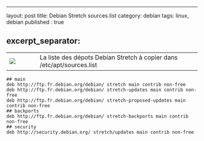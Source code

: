 ---

layout: post title: Debian Stretch sources.list category: debian tags: linux, debian published : true

excerpt_separator: <!--more-->
------------------------------

<table style="width:100%"> <tr> <td width="64"><img src="{{ site.url }}/images/logos/debian.png"></td> <td> La liste des dépots Debian Stretch à copier dans /etc/apt/sources.list </td> </tr></table><!--more-->

```
## main
deb http://ftp.fr.debian.org/debian/ stretch main contrib non-free
deb http://ftp.fr.debian.org/debian/ stretch-updates main contrib non-free
deb http://ftp.fr.debian.org/debian/ stretch-proposed-updates main contrib non-free
## backports
deb http://ftp.fr.debian.org/debian/ stretch-backports main contrib non-free
## security
deb http://security.debian.org/ stretch/updates main contrib non-free
```
